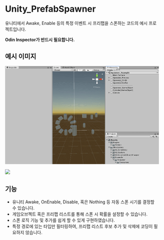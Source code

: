# Unity_PrefabSpawner
유니티에서 Awake, Enable 등의 특정 이벤트 시 프리팹을 스폰하는 코드의 예시 프로젝트입니다.

**Odin Inspector가 반드시 필요합니다.**

## 예시 이미지
![](https://github.com/KorStrix/Unity_PrefabSpawner/blob/master/ImagesForGithub/Preview.gif?raw=true)

![](https://github.com/KorStrix/Unity_PrefabSpawner/blob/master/ImagesForGithub/Preview2.gif?raw=true)

## 기능
- 유니티 Awake, OnEnable, Disable, 혹은 Nothing 등 자동 스폰 시기를 결정할 수 있습니다.
- 게임오브젝트 혹은 프리팹 리스트를 통해 스폰 시 확률을 설정할 수 있습니다.
- 스폰 로직 기능 및 추가를 쉽게 할 수 있게 구현하였습니다.
- 특정 경로에 있는 타입만 필터링하여, 프리팹 리스트 후보 추가 및 삭제에 코딩이 필요하지 않습니다.
